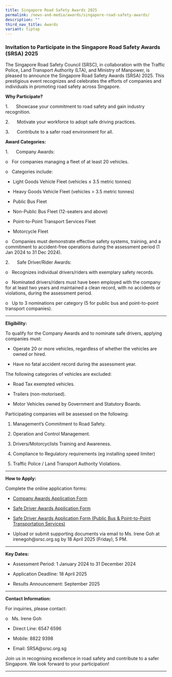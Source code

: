 ```yaml
---
title: Singapore Road Safety Awards 2025
permalink: /news-and-media/awards/singapore-road-safety-awards/
description: ""
third_nav_title: Awards
variant: tiptap
---
```

<h3>Invitation to Participate in the Singapore Road Safety Awards (SRSA) 2025</h3>
<p>The Singapore Road Safety Council (SRSC), in collaboration with the Traffic
Police, Land Transport Authority (LTA), and Ministry of Manpower, is pleased
to announce the Singapore Road Safety Awards (SRSA) 2025. This prestigious
event recognizes and celebrates the efforts of companies and individuals
in promoting road safety across Singapore.</p>
<p><strong>Why Participate?</strong>
</p>
<p>1.&nbsp;&nbsp;&nbsp;&nbsp;&nbsp; Showcase your commitment to road safety
and gain industry recognition.</p>
<p>2.&nbsp;&nbsp;&nbsp;&nbsp;&nbsp; Motivate your workforce to adopt safe
driving practices.</p>
<p>3.&nbsp;&nbsp;&nbsp;&nbsp;&nbsp; Contribute to a safer road environment
for all.</p>
<p><strong>Award Categories:</strong>
</p>
<p>1.&nbsp;&nbsp;&nbsp;&nbsp;&nbsp; Company Awards:</p>
<p>o&nbsp;&nbsp; For companies managing a fleet of at least 20 vehicles.</p>
<p>o&nbsp;&nbsp; Categories include:</p>
<ul data-tight="true" class="tight">
<li>
<p>Light Goods Vehicle Fleet (vehicles ≤ 3.5 metric tonnes)</p>
</li>
<li>
<p>Heavy Goods Vehicle Fleet (vehicles &gt; 3.5 metric tonnes)</p>
</li>
<li>
<p>Public Bus Fleet</p>
</li>
<li>
<p>Non-Public Bus Fleet (12-seaters and above)</p>
</li>
<li>
<p>Point-to-Point Transport Services Fleet</p>
</li>
<li>
<p>Motorcycle Fleet</p>
</li>
</ul>
<p>o&nbsp;&nbsp; Companies must demonstrate effective safety systems, training,
and a commitment to accident-free operations during the assessment period
(1 Jan 2024 to 31 Dec 2024).</p>
<p>2.&nbsp;&nbsp;&nbsp;&nbsp;&nbsp; Safe Driver/Rider Awards:</p>
<p>o&nbsp;&nbsp; Recognizes individual drivers/riders with exemplary safety
records.</p>
<p>o&nbsp;&nbsp; Nominated drivers/riders must have been employed with the
company for at least two years and maintained a clean record, with no accidents
or violations, during the assessment period.</p>
<p>o&nbsp;&nbsp; Up to 3 nominations per category (5 for public bus and point-to-point
transport companies).</p>
<hr>
<p><strong>Eligibility:</strong>
</p>
<p>To qualify for the Company Awards and to nominate safe drivers, applying
companies must:</p>
<ul data-tight="true" class="tight">
<li>
<p>Operate 20 or more vehicles, regardless of whether the vehicles are owned
or hired.</p>
</li>
<li>
<p>Have no fatal accident record during the assessment year.</p>
</li>
</ul>
<p>The following categories of vehicles are excluded:</p>
<ul data-tight="true" class="tight">
<li>
<p>Road Tax exempted vehicles.</p>
</li>
<li>
<p>Trailers (non-motorised).</p>
</li>
<li>
<p>Motor Vehicles owned by Government and Statutory Boards.</p>
</li>
</ul>
<p>Participating companies will be assessed on the following:</p>
<ol>
<li>
<p>Management’s Commitment to Road Safety.</p>
</li>
<li>
<p>Operation and Control Management.</p>
</li>
<li>
<p>Drivers/Motorcyclists Training and Awareness.</p>
</li>
<li>
<p>Compliance to Regulatory requirements (eg installing speed limiter)</p>
</li>
<li>
<p>Traffic Police / Land Transport Authority Violations.</p>
</li>
</ol>
<hr>
<p><strong>How to Apply:</strong>
</p>
<p>Complete the online application forms:</p>
<ul>
<li>
<p><a href="https://forms.gle/LvBDYiEKfTLsqNy7A" rel="noopener noreferrer nofollow" target="_blank">Company Awards Application Form</a>
</p>
</li>
<li>
<p><a href="https://forms.gle/xi3STSgDB332sW5D7" rel="noopener noreferrer nofollow" target="_blank">Safe Driver Awards Application Form</a>
</p>
</li>
<li>
<p><a href="https://forms.gle/H8z1VfPgSbMRbFmp9" rel="noopener noreferrer nofollow" target="_blank">Safe Driver Awards Application Form (Public Bus &amp; Point-to-Point Transportation Services)</a>
</p>
</li>
<li>
<p>Upload or submit supporting documents via email to Ms. Irene Goh at irenegoh@srsc.org.sg
by 18 April 2025 (Friday), 5 PM.</p>
</li>
</ul>
<hr>
<p><strong>Key Dates:</strong>
</p>
<ul data-tight="true" class="tight">
<li>
<p>Assessment Period: 1 January 2024 to 31 December 2024</p>
</li>
<li>
<p>Application Deadline: 18 April 2025</p>
</li>
<li>
<p>Results Announcement: September 2025</p>
</li>
</ul>
<hr>
<p><strong>Contact Information:</strong>
</p>
<p>For inquiries, please contact:</p>
<p>o&nbsp;&nbsp; Ms. Irene Goh</p>
<ul data-tight="true" class="tight">
<li>
<p>Direct Line: 6547 6596</p>
</li>
<li>
<p>Mobile: 8822 9398</p>
</li>
<li>
<p>Email: SRSA@srsc.org.sg</p>
</li>
</ul>
<p>Join us in recognising excellence in road safety and contribute to a safer
Singapore. We look forward to your participation!</p>
<hr>
<p></p>